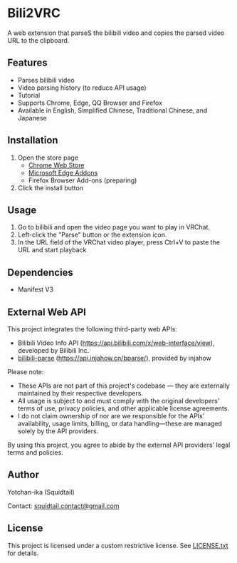 # Bili2VRC

A web extension that parseS the bilibili video and copies the parsed video URL to the clipboard.

## Features

- Parses bilibili video
- Video parsing history (to reduce API usage)
- Tutorial
- Supports Chrome, Edge, QQ Browser and Firefox
- Available in English, Simplified Chinese, Traditional Chinese, and Japanese

## Installation

1. Open the store page
   - [Chrome Web Store](https://chromewebstore.google.com/detail/fojgodnomgghdjkfohljapkfbgicddpb)
   - [Microsoft Edge Addons](https://microsoftedge.microsoft.com/addons/detail/nlamopbkkcadijajjipdepfmicngablg)
   - Firefox Browser Add-ons (preparing)
2. Click the install button

## Usage

1. Go to bilibili and open the video page you want to play in VRChat.
2. Left-click the "Parse" button or the extension icon.
3. In the URL field of the VRChat video player, press Ctrl+V to paste the URL and start playback

## Dependencies

- Manifest V3

## External Web API

This project integrates the following third-party web APIs:

- Bilibili Video Info API (https://api.bilibili.com/x/web-interface/view), developed by Bilibili Inc.
- [bilibili-parse](https://github.com/injahow/bilibili-parse) (https://api.injahow.cn/bparse/), provided by injahow

Please note:
- These APIs are not part of this project's codebase — they are externally maintained by their respective developers.
- All usage is subject to and must comply with the original developers' terms of use, privacy policies, and other applicable license agreements.
- I do not claim ownership of nor are we responsible for the APIs' availability, usage limits, billing, or data handling—these are managed solely by the API providers.

By using this project, you agree to abide by the external API providers' legal terms and policies.

## Author

Yotchan-ika (Squidtail)

Contact: [squidtail.contact@gmail.com](mailto:squidtail.contact@gmail.com)

## License

This project is licensed under a custom restrictive license.
See [LICENSE.txt](./LICENSE.txt) for details.